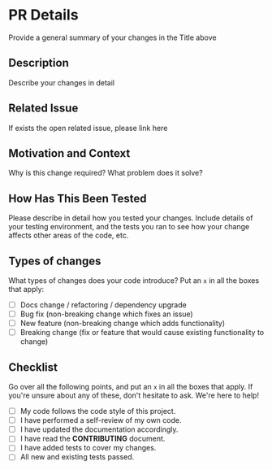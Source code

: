 # PR Details

Provide a general summary of your changes in the Title above

## Description

Describe your changes in detail

## Related Issue

If exists the open related issue, please link here

## Motivation and Context

Why is this change required? What problem does it solve?

## How Has This Been Tested

Please describe in detail how you tested your changes.
Include details of your testing environment, and the tests you ran to see how your change affects other areas of the code, etc.

## Types of changes

What types of changes does your code introduce? Put an `x` in all the boxes that apply:

- [ ] Docs change / refactoring / dependency upgrade
- [ ] Bug fix (non-breaking change which fixes an issue)
- [ ] New feature (non-breaking change which adds functionality)
- [ ] Breaking change (fix or feature that would cause existing functionality to change)

## Checklist

Go over all the following points, and put an `x` in all the boxes that apply.
If you're unsure about any of these, don't hesitate to ask. We're here to help!

- [ ] My code follows the code style of this project.
- [ ] I have performed a self-review of my own code.
- [ ] I have updated the documentation accordingly.
- [ ] I have read the **CONTRIBUTING** document.
- [ ] I have added tests to cover my changes.
- [ ] All new and existing tests passed.

